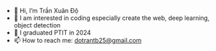 - 👋 Hi, I’m Trần Xuân Độ
- 👀 I am interested in coding especially create the web, deep learning, object detection
- 🌱 I graduated PTIT in 2024
- 📫 How to reach me: dotrantb25@gmail.com

<!---
TranDo25/TranDo25 is a ✨ special ✨ repository because its `README.md` (this file) appears on your GitHub profile.
You can click the Preview link to take a look at your changes.
--->
